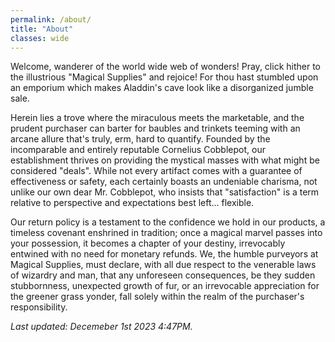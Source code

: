 ```yaml
---
permalink: /about/
title: "About"
classes: wide
---
```


Welcome, wanderer of the world wide web of wonders! Pray, click hither to the illustrious "Magical Supplies" and rejoice! For thou hast stumbled upon an emporium which makes Aladdin's cave look like a disorganized jumble sale.

Herein lies a trove where the miraculous meets the marketable, and the prudent purchaser can barter for baubles and trinkets teeming with an arcane allure that's truly, erm, hard to quantify. Founded by the incomparable and entirely reputable Cornelius Cobblepot, our establishment thrives on providing the mystical masses with what might be considered "deals".
While not every artifact comes with a guarantee of effectiveness or safety, each certainly boasts an undeniable charisma, not unlike our own dear Mr. Cobblepot, who insists that "satisfaction" is a term relative to perspective and expectations best left... flexible.

Our return policy is a testament to the confidence we hold in our products, a timeless covenant enshrined in tradition; once a magical marvel passes into your possession, it becomes a chapter of your destiny, irrevocably entwined with no need for monetary refunds.
We, the humble purveyors at Magical Supplies, must declare, with all due respect to the venerable laws of wizardry and man, that any unforeseen consequences, be they sudden stubbornness, unexpected growth of fur, or an irrevocable appreciation for the greener grass yonder, fall solely within the realm of the purchaser's responsibility.

<cite>Last updated: Decemeber 1st 2023 4:47PM.</cite>